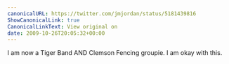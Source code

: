 ```yaml
---
canonicalURL: https://twitter.com/jmjordan/status/5181439816
ShowCanonicalLink: true
CanonicalLinkText: View original on
date: 2009-10-26T20:05:32+00:00
---
```

I am now a Tiger Band AND Clemson Fencing groupie. I am okay with this.